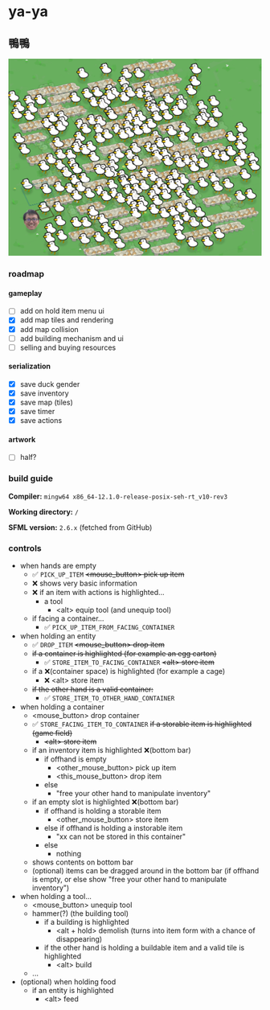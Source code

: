 # ya-ya

## 鴨鴨

![Egg carton](./doc/img.png)

### roadmap

#### gameplay

- [ ] add on hold item menu ui
- [x] add map tiles and rendering
- [x] add map collision
- [ ] add building mechanism and ui
- [ ] selling and buying resources

#### serialization

- [x] save duck gender
- [x] save inventory
- [x] save map (tiles)
- [x] save timer
- [x] save actions

#### artwork

- [ ] half?

### build guide

**Compiler:** `mingw64 x86_64-12.1.0-release-posix-seh-rt_v10-rev3`

**Working directory:** `/`

**SFML version:** `2.6.x` (fetched from GitHub)

### controls

- when hands are empty
    - ✅ `PICK_UP_ITEM` ~~<mouse_button> pick up item~~
    - ❌ shows very basic information
    - ❌ if an item with actions is highlighted...
        - a tool
            - \<alt> equip tool (and unequip tool)
    - if facing a container...
        - ✅ `PICK_UP_ITEM_FROM_FACING_CONTAINER`
- when holding an entity
    - ✅ `DROP_ITEM` ~~<mouse_button> drop item~~
    - ~~if a container is highlighted (for example an egg carton)~~
        - ✅ `STORE_ITEM_TO_FACING_CONTAINER` ~~\<alt> store item~~
    - if a ❌(container space) is highlighted (for example a cage)
        - ❌ \<alt> store item
    - ~~if the other hand is a valid container:~~
        - ✅ `STORE_ITEM_TO_OTHER_HAND_CONTAINER`
- when holding a container
    - <mouse_button> drop container
    - ✅ `STORE_FACING_ITEM_TO_CONTAINER` ~~if a storable item is highlighted (game field)~~
        - ~~\<alt> store item~~
    - if an inventory item is highlighted ❌(bottom bar)
        - if offhand is empty
            - <other_mouse_button> pick up item
            - <this_mouse_button> drop item
        - else
            - "free your other hand to manipulate inventory"
    - if an empty slot is highlighted ❌(bottom bar)
        - if offhand is holding a storable item
            - <other_mouse_button> store item
        - else if offhand is holding a instorable item
            - "xx can not be stored in this container"
        - else
            - nothing
    - shows contents on bottom bar
    - (optional) items can be dragged around in the bottom bar (if offhand is empty, or else show "free your other hand to manipulate inventory")
- when holding a tool...
    - <mouse_button> unequip tool
    - hammer(?) (the building tool)
        - if a building is highlighted
            - <alt + hold> demolish (turns into item form with a chance of disappearing)
        - if the other hand is holding a buildable item and a valid tile is highlighted
            - \<alt> build
    - ...
- (optional) when holding food
    - if an entity is highlighted
        - \<alt> feed

